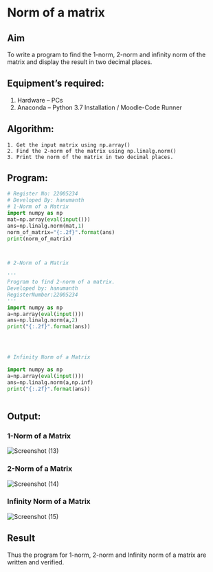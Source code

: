 # Norm of a matrix
## Aim
To write a program to find the 1-norm, 2-norm and infinity norm of the matrix and display the result in two decimal places.
## Equipment’s required:
1.	Hardware – PCs
2.	Anaconda – Python 3.7 Installation / Moodle-Code Runner
## Algorithm:
	1. Get the input matrix using np.array()   
    2. Find the 2-norm of the matrix using np.linalg.norm()
	3. Print the norm of the matrix in two decimal places.
## Program:
```Python
# Register No: 22005234
# Developed By: hanumanth
# 1-Norm of a Matrix
import numpy as np
mat=np.array(eval(input()))
ans=np.linalg.norm(mat,1)
norm_of_matrix="{:.2f}".format(ans)
print(norm_of_matrix)



# 2-Norm of a Matrix

'''
Program to find 2-norm of a matrix.
Developed by: hanumanth 
RegisterNumber:22005234
'''
import numpy as np
a=np.array(eval(input()))
ans=np.linalg.norm(a,2)
print("{:.2f}".format(ans))




# Infinity Norm of a Matrix

import numpy as np
a=np.array(eval(input()))
ans=np.linalg.norm(a,np.inf)
print("{:.2f}".format(ans))



```
## Output:
### 1-Norm of a Matrix

![Screenshot (13)](https://user-images.githubusercontent.com/121033192/214382312-539a7d9c-5557-4cb7-b23c-346400d99850.png)

### 2-Norm of a Matrix
![Screenshot (14)](https://user-images.githubusercontent.com/121033192/214382602-47113dec-9bd7-495b-8250-b62a3e6084fb.png)


### Infinity Norm of a Matrix
![Screenshot (15)](https://user-images.githubusercontent.com/121033192/214382768-2afa1595-1178-433e-b03b-51cc7659c484.png)


## Result
Thus the program for 1-norm, 2-norm and Infinity norm of a matrix are written and verified.
